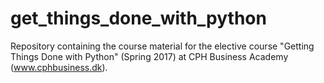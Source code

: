 # get_things_done_with_python
Repository containing the course material for the elective course "Getting Things Done with Python" (Spring 2017) at CPH Business Academy (www.cphbusiness.dk).
